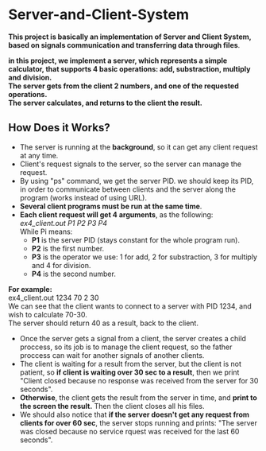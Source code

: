 # Server-and-Client-System
**This project is basically an implementation of Server and Client System, based on signals communication and transferring data through files**.  
 
**in this project, we implement a server, which represents a simple calculator, that supports 4 basic operations: add, substraction, multiply and division.  
The server gets from the client 2 numbers, and one of the requested operations.  
The server calculates, and returns to the client the result.**    

## How Does it Works?  

- The server is running at the **background**, so it can get any client request at any time.  
- Client's request signals to the server, so the server can manage the request.  
- By using "ps" command, we get the server PID. we should keep its PID, in order to communicate between clients and the server along the program (works instead of using URL). 
- **Several client programs must be run at the same time**.  
- **Each client request will get 4 arguments**, as the following:  
*ex4_client.out P1 P2 P3 P4*    
While Pi means:  
  - **P1** is the server PID (stays constant for the whole   program run).  
  - **P2** is the first number.  
  - **P3** is the operator we use: 1 for add, 2 for substraction, 3 for multiply and 4 for division.  
  - **P4** is the second number.  

**For example:**    
  ex4_client.out 1234 70 2 30  
We can see that the client wants to connect to a server with PID 1234, and wish to calculate 70-30.  
The server should return 40 as a result, back to the client.  

- Once the server gets a signal from a client, the server creates a child proccess, so its job is to manage the client request, so the father proccess can wait for another signals of another clients.
- The client is waiting for a result from the server, but the client is not patient, so **if client is waiting over 30 sec to a result**, then we print "Client closed because no response was received from the server for 30 seconds". 
- **Otherwise**, the client gets the result from the server in time, and **print to the screen the result.**   Then the client closes all his files.  
- We should also notice that **if the server doesn't get any request from clients for over 60 sec**, the server stops running and prints: "The server was closed because no service rquest was received for the last 60 seconds".  


